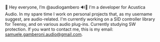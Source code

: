 👋 Hey everyone, I’m @audiogambero 🔊🦐
I'm a developer for Acustica Audio. In my spare time I work on personal projects that, as my username suggest, are audio-related.
I'm currently working on a SID controller library for Teensy, and on various audio plug-ins.
Currently studying SW protection.
If you want to contact me, this is my email: samuele.gamberoni.audio@gmail.com.

<!---
audiogambero/audiogambero is a ✨ special ✨ repository because its `README.md` (this file) appears on your GitHub profile.
You can click the Preview link to take a look at your changes.
--->
